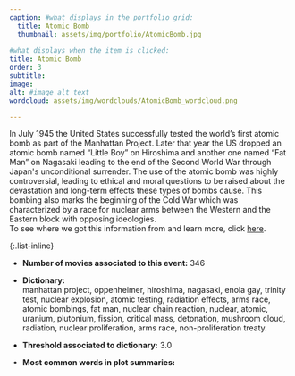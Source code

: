 ```yaml
---
caption: #what displays in the portfolio grid:
  title: Atomic Bomb
  thumbnail: assets/img/portfolio/AtomicBomb.jpg
  
#what displays when the item is clicked:
title: Atomic Bomb
order: 3
subtitle: 
image: 
alt: #image alt text
wordcloud: assets/img/wordclouds/AtomicBomb_wordcloud.png

---
```

In July 1945 the United States successfully tested the world’s first atomic bomb as part of the Manhattan Project. Later that year the US dropped an atomic bomb named “Little Boy” on Hiroshima and another one named “Fat Man” on Nagasaki leading to the end of the Second World War through Japan's unconditional surrender. The use of the atomic bomb was highly controversial, leading to ethical and moral questions to be raised about the devastation and long-term effects these types of bombs cause. This bombing also marks the beginning of the Cold War which was characterized by a race for nuclear arms between the Western and the Eastern block with opposing ideologies.\
To see where we got this information from and learn more, click [here](https://en.wikipedia.org/wiki/Nuclear_weapon).

{:.list-inline} 
- **Number of movies associated to this event:** 346

- **Dictionary:**\
manhattan project, oppenheimer, hiroshima, nagasaki, enola gay, trinity test, nuclear explosion, atomic testing, radiation effects, arms race, atomic bombings, fat man, nuclear chain reaction, nuclear, atomic, uranium, plutonium, fission, critical mass, detonation, mushroom cloud, radiation, nuclear proliferation, arms race, non-proliferation treaty.

- **Threshold associated to dictionary:** 3.0

- **Most common words in plot summaries:** 